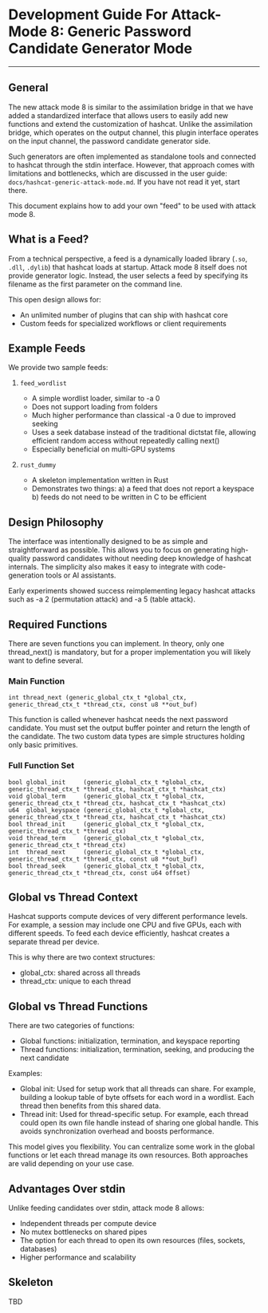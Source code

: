 
# Development Guide For Attack-Mode 8: Generic Password Candidate Generator Mode

---

## General

The new attack mode 8 is similar to the assimilation bridge in that we have added a standardized interface that allows users to easily add new functions and extend the customization of hashcat. Unlike the assimilation bridge, which operates on the output channel, this plugin interface operates on the input channel, the password candidate generator side.

Such generators are often implemented as standalone tools and connected to hashcat through the stdin interface. However, that approach comes with limitations and bottlenecks, which are discussed in the user guide: `docs/hashcat-generic-attack-mode.md`. If you have not read it yet, start there.

This document explains how to add your own "feed" to be used with attack mode 8.

## What is a Feed?

From a technical perspective, a feed is a dynamically loaded library (`.so`, `.dll`, `.dylib`) that hashcat loads at startup. Attack mode 8 itself does not provide generator logic. Instead, the user selects a feed by specifying its filename as the first parameter on the command line.

This open design allows for:

- An unlimited number of plugins that can ship with hashcat core
- Custom feeds for specialized workflows or client requirements

## Example Feeds

We provide two sample feeds:

1. `feed_wordlist`

	- A simple wordlist loader, similar to -a 0
	- Does not support loading from folders
	- Much higher performance than classical -a 0 due to improved seeking
	- Uses a seek database instead of the traditional dictstat file, allowing efficient random access without repeatedly calling next()
	- Especially beneficial on multi-GPU systems

2. `rust_dummy`

	- A skeleton implementation written in Rust
	- Demonstrates two things:
	  a) a feed that does not report a keyspace
	  b) feeds do not need to be written in C to be efficient

## Design Philosophy

The interface was intentionally designed to be as simple and straightforward as possible. This allows you to focus on generating high-quality password candidates without needing deep knowledge of hashcat internals. The simplicity also makes it easy to integrate with code-generation tools or AI assistants.

Early experiments showed success reimplementing legacy hashcat attacks such as -a 2 (permutation attack) and -a 5 (table attack).

## Required Functions

There are seven functions you can implement. In theory, only one thread_next() is mandatory, but for a proper implementation you will likely want to define several.

### Main Function

```
int thread_next (generic_global_ctx_t *global_ctx, generic_thread_ctx_t *thread_ctx, const u8 **out_buf)
```

This function is called whenever hashcat needs the next password candidate. You must set the output buffer pointer and return the length of the candidate. The two custom data types are simple structures holding only basic primitives.

### Full Function Set

```
bool global_init     (generic_global_ctx_t *global_ctx, generic_thread_ctx_t *thread_ctx, hashcat_ctx_t *hashcat_ctx)
void global_term     (generic_global_ctx_t *global_ctx, generic_thread_ctx_t *thread_ctx, hashcat_ctx_t *hashcat_ctx)
u64  global_keyspace (generic_global_ctx_t *global_ctx, generic_thread_ctx_t *thread_ctx, hashcat_ctx_t *hashcat_ctx)
bool thread_init     (generic_global_ctx_t *global_ctx, generic_thread_ctx_t *thread_ctx)
void thread_term     (generic_global_ctx_t *global_ctx, generic_thread_ctx_t *thread_ctx)
int  thread_next     (generic_global_ctx_t *global_ctx, generic_thread_ctx_t *thread_ctx, const u8 **out_buf)
bool thread_seek     (generic_global_ctx_t *global_ctx, generic_thread_ctx_t *thread_ctx, const u64 offset)
```

## Global vs Thread Context

Hashcat supports compute devices of very different performance levels. For example, a session may include one CPU and five GPUs, each with different speeds. To feed each device efficiently, hashcat creates a separate thread per device.

This is why there are two context structures:

- global_ctx: shared across all threads
- thread_ctx: unique to each thread

## Global vs Thread Functions

There are two categories of functions:

- Global functions: initialization, termination, and keyspace reporting
- Thread functions: initialization, termination, seeking, and producing the next candidate

Examples:

- Global init: Used for setup work that all threads can share. For example, building a lookup table of byte offsets for each word in a wordlist. Each thread then benefits from this shared data.
- Thread init: Used for thread-specific setup. For example, each thread could open its own file handle instead of sharing one global handle. This avoids synchronization overhead and boosts performance.

This model gives you flexibility. You can centralize some work in the global functions or let each thread manage its own resources. Both approaches are valid depending on your use case.

## Advantages Over stdin

Unlike feeding candidates over stdin, attack mode 8 allows:

- Independent threads per compute device
- No mutex bottlenecks on shared pipes
- The option for each thread to open its own resources (files, sockets, databases)
- Higher performance and scalability

## Skeleton

TBD

